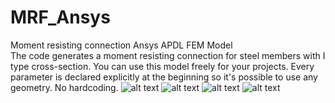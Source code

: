 # MRF_Ansys
Moment resisting connection Ansys APDL FEM Model <br>
The code generates a moment resisting connection for steel members with I type cross-section. You can use this model freely for your projects. Every parameter is declared explicitly at the beginning so it's possible to use any geometry. No hardcoding.
![alt text](https://raw.githubusercontent.com/ipsumium/MRF_Ansys/master/G1_Zoom_in.png)
![alt text](https://raw.githubusercontent.com/ipsumium/MRF_Ansys/master/G2_Constrains_Forces.png)
![alt text](https://raw.githubusercontent.com/ipsumium/MRF_Ansys/master/G3_Bolts_deformation.png)
![alt text](https://raw.githubusercontent.com/ipsumium/MRF_Ansys/master/G4_Connection_deformation.png)
